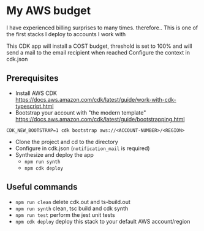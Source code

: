 # My AWS budget

I have experienced billing surprises to many times. therefore..
This is one of the first stacks I deploy to accounts I work with 

This CDK app will install a COST budget, threshold is set to  100% and will send a mail to the email recipient when reached
Configure the context in cdk.json

## Prerequisites

* Install AWS CDK \
  https://docs.aws.amazon.com/cdk/latest/guide/work-with-cdk-typescript.html
* Bootstrap your account with "the modern template" \
https://docs.aws.amazon.com/cdk/latest/guide/bootstrapping.html

`CDK_NEW_BOOTSTRAP=1 cdk bootstrap aws://<ACCOUNT-NUMBER>/<REGION>`

* Clone the project and cd to the directory
* Configure in cdk.json (`notification_mail` is required)
* Synthesize and deploy the app
  * `npm run synth` 
  * `npm cdk deploy`



## Useful commands

 * `npm run clean`   delete cdk.out and ts-build.out
 * `npm run synth`   clean, tsc build and cdk synth
 * `npm run test`    perform the jest unit tests
 * `npm cdk deploy`      deploy this stack to your default AWS account/region
